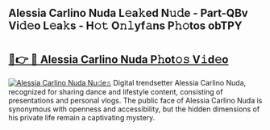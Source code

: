 ## Alessia Carlino Nuda L𝚎a𝚔ed N𝚞𝚍e - Part-QBv Vi𝚍𝚎o L𝚎a𝚔s - H𝚘𝚝 O𝚗𝚕yf𝚊ns P𝚑𝚘tos obTPY

# <h2><a href="http://kf4311.oniu.top/?m=Alessia+Carlino+Nuda">🔗👉 🔴 Alessia Carlino Nuda P𝚑ot𝚘𝚜 V𝚒d𝚎o</a></h2>

[![Alessia Carlino Nuda Nu𝚍e𝚜](https://i.imgur.com/0qMVB7G.gif)](http://kf4311.oniu.top/?m=Alessia+Carlino+Nuda)
Digital trendsetter Alessia Carlino Nuda, recognized for sharing dance and lifestyle content, consisting of presentations and personal vlogs. The public face of Alessia Carlino Nuda is synonymous with openness and accessibility, but the hidden dimensions of his private life remain a captivating mystery.  
